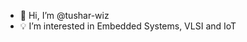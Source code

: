 - 👋 Hi, I’m @tushar-wiz
- 💡 I’m interested in Embedded Systems, VLSI and IoT

<!---
tushar-wiz/tushar-wiz is a ✨ special ✨ repository because its `README.md` (this file) appears on your GitHub profile.
You can click the Preview link to take a look at your changes.
--->
